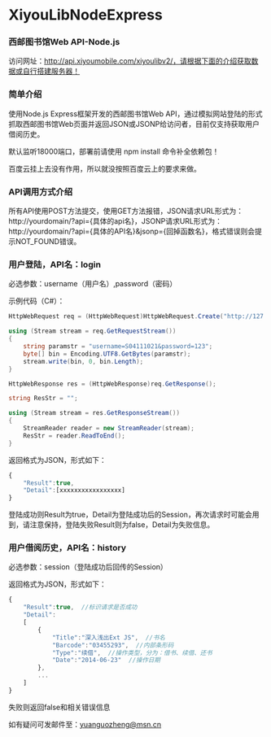 XiyouLibNodeExpress
===================

### 西邮图书馆Web API-Node.js

访问网址：http://api.xiyoumobile.com/xiyoulibv2/，请根据下面的介绍获取数据或自行搭建服务器！

### 简单介绍
使用Node.js Express框架开发的西邮图书馆Web API，通过模拟网站登陆的形式抓取西邮图书馆Web页面并返回JSON或JSONP给访问者，目前仅支持获取用户借阅历史。

默认监听18000端口，部署前请使用 npm install 命令补全依赖包！

百度云挂上去没有作用，所以就没按照百度云上的要求来做。

### API调用方式介绍

所有API使用POST方法提交，使用GET方法报错，JSON请求URL形式为：http://yourdomain/?api={具体的api名}，JSONP请求URL形式为：http://yourdomain/?api={具体的API名}&jsonp={回掉函数名}，格式错误则会提示NOT_FOUND错误。

### 用户登陆，API名：login

必选参数：username（用户名）,password（密码）

示例代码（C#）：

```csharp
HttpWebRequest req = (HttpWebRequest)HttpWebRequest.Create("http://127.0.0.1/?api=login");

using (Stream stream = req.GetRequestStream())
{
    string paramstr = "username=S04111021&password=123";
    byte[] bin = Encoding.UTF8.GetBytes(paramstr);
    stream.write(bin, 0, bin.Length);
}

HttpWebResponse res = (HttpWebResponse)req.GetResponse();

string ResStr = "";

using (Stream stream = res.GetResponseStream())
{
    StreamReader reader = new StreamReader(stream);
    ResStr = reader.ReadToEnd();
}
```
返回格式为JSON，形式如下：

``` js
{
    "Result":true,
    "Detail":[xxxxxxxxxxxxxxxxx]
}
```

登陆成功则Result为true，Detail为登陆成功后的Session，再次请求时可能会用到，请注意保持，登陆失败Result则为false，Detail为失败信息。

### 用户借阅历史，API名：history

必选参数：session（登陆成功后回传的Session）

返回格式为JSON，形式如下：

``` js
{
	"Result":true,  //标识请求是否成功
	"Detail":
	[
		{
			"Title":"深入浅出Ext JS",  //书名
			"Barcode":"03455293",  //内部条形码
			"Type":"续借",  //操作类型，分为：借书、续借、还书
			"Date":"2014-06-23"  //操作日期
		},
		...
	]
}
```

失败则返回false和相关错误信息

如有疑问可发邮件至：yuanguozheng@msn.cn
